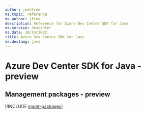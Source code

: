 ```yaml
---
author: joshfree
ms.topic: reference
ms.author: jfree
description: Reference for Azure Dev Center SDK for Java
ms.service: devcenter
ms.data: 10/14/2022
title: Azure Dev Center SDK for Java
ms.devlang: java
---
```

# Azure Dev Center SDK for Java - preview

## Management packages - preview
[!INCLUDE [mgmt-packages](dev-center-mgmt-index.md)]